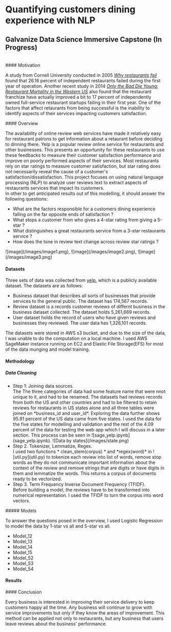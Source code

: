# Quantifying customers dining experience with NLP

## Galvanize Data Science Immersive Capstone (In Progress)
<br>
#### Motivation
<p>
  A study from Cornell University conducted in 2005 <a href="https://www.researchgate.net/publication/237835565_Why_Restaurants_Fail"><i>Why restaurants fail</i><a/> found that 26.16 percent of independent restaurants failed during the first year of operation. Another recent study in 2014 <a href="https://www.researchgate.net/publication/267695784_Only_the_Bad_Die_Young_Restaurant_Mortality_in_the_Western_US"><i>Only the Bad Die Young: Restaurant Mortality in the Western US</i></a> also found that the restaurant franchize have actually improved a bit to 17 percent of independently owned full-service restaurant startups failing in their first year. One of the factors that affect retaurants from being successful is the inability to identify aspects of their services impacting customers satisfaction.
</p>
#### Overview
<p>
The availability of online review web services have made it relatively easy for restaurant patrons to get information about a retaurant before deciding to dinning there. Yelp is a popular review online service for restaurants and other businesses. This presents an opportunity for these restaurants to use these feedbacks to measure their customer satisfaction performance and improve on poorly performed aspects of their services. Most restaurants rely on star ratings to measure customer satisfaction, but star rating does not necessarily reveal the cause of a customer's satisfaction/dissatisfaction. This project focuses on using natural language processing (NLP) to analyze user reviews text to extract aspects of restaurants services that impact its customers.<br>
In other to get anticipated results out of this modelling, it should answer the following questions:
  <ul>
    <li>
      What are the factors responsible for a customers dining experience falling on the far opposite ends of satisfaction ?
    </li>
    <li>
      What stops a customer from who gives a 4-star rating from giving a 5-star ?
    </li>
    <li>
      What distinguishes a great restaurants service from a 3-star restaurants service ?
    </li>
    <li>
      How does the tone in review text change across review star ratings ?
    </li>
  </ul>
  ![image](/images/image1.png), ![image](/images/image2.png), ![image](/images/image3.png)
</p>

#### Datasets
<p>
Three sets of data was collected from <a href="https://www.yelp.com/dataset/challenge">yelp</a>, which is a publicly available dataset. The datasets are as follows:
  <ul>
  <li>Business dataset that describes all sorts of businesses that provide services to the general public. The            dataset has 174,567 records.</li>
  <li>Review dataset is a records customer reviews of differnt business in the business dataset collected. The dataset holds 5,261,669 records.</li>
  <li>User dataset holds the record of users who have given reviews and businesses they reviewed. The user data has 1,326,101 records.</li>
  </ul>
  The datasets were stored in AWS s3 bucket, and due to the size of the data, I was unable to do the computation on a local machine. I used AWS SageMaker instance running on EC2 and Elastic File Storage(EFS) for most of the data munging and model training.
  
#### Methodology
##### Data Cleaning
<p>
  <ul>
    <li>Step 1: Joining data sources. <br>
    The The three categories of data had some feature name that were nnot unique to it, and had to be renamed. The datasets had reviews records from both the US and other countries and had to be filtered to retain reviews for restaurants in US states alone and all three tables were joined on *business_id and user_id*. Exploring the data further shows 95.91 percent of the US data came from five states. I used the data for the five states for modelling and validation and the rest of the 4.09 percent of the data for testing the web app which I will discuss in a later section. This process can be seen in ![sage_yelp.ipynb](sage_yelp.ipynb).
![Data by states](/images/state.png)
  </li>
  <li>Step 2. Tokenizer, Lemmatize, Regex. <br>
    I used two functions * clean_stem(corpus) * and *regex(word)* in ![util.py](util.py) to tokenize each review into list of words, remove stop words as they do not communicate important information about the context of the review and remove strings that are digits or have digits in them and lemmatize the words. This returns a corpus of documents ready to be vectorized.  
  </li>
  <li>Step 3. Term Frequency Inverse Document Frequency (TFIDF). <br>
  Before building a model, the reviews have to be transformed into numerical representation. I used the TFIDF to turn the corpus into word vectors. 
  </li>
</ul>
</p>
##### Models
<p>
  To answer the questions posed in the overview, I used Logistic Regression to model the data by 1-star vs all and 5-star vs all.
  <ul>
  <li>Model_12</li>
  <li>Model_13</li>
  <li>Model_14</li>
  <li>Model_15</li>
  <li>Model_52</li>
  <li>Model_53</li>
  <li>Model_54</li>
  </ul>
</p>

#### Results
<p>
  
</p>
#### Conclusion
<p>
Every business is interested in improving their service delivery to keep customers happy all the time. Any business will continue to grow with service improvements but only if they know the areas of improvement. This method can be applied not only to restaurants, but any business that users leave reviews about the business' performance.
</p>
